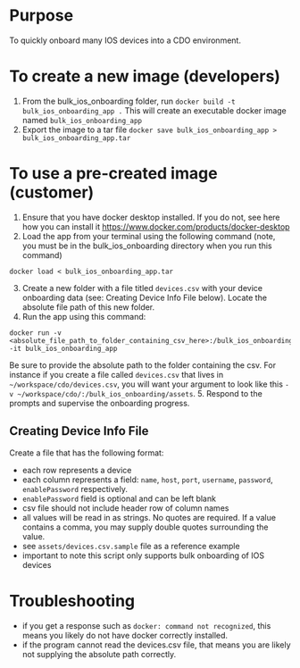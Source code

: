 # Purpose
To quickly onboard many IOS devices into a CDO environment.

# To create a new image (developers)
1. From the bulk_ios_onboarding folder, run `docker build -t bulk_ios_onboarding_app .` This will create an executable docker image named `bulk_ios_onboarding_app`
2. Export the image to a tar file `docker save bulk_ios_onboarding_app > bulk_ios_onboarding_app.tar`

# To use a pre-created image (customer)
1. Ensure that you have docker desktop installed. If you do not, see here how you can install it https://www.docker.com/products/docker-desktop
2. Load the app from your terminal using the following command (note, you must be in the bulk_ios_onboarding directory when you run this command)
```
docker load < bulk_ios_onboarding_app.tar
``` 
3. Create a new folder with a file titled `devices.csv` with your device onboarding data (see: Creating Device Info File below). Locate the absolute file path of this new folder.
4. Run the app using this command:
```
docker run -v <absolute_file_path_to_folder_containing_csv_here>:/bulk_ios_onboarding/assets -it bulk_ios_onboarding_app
```
Be sure to provide the absolute path to the folder containing the csv. For instance if you create a file called `devices.csv` that lives in `~/workspace/cdo/devices.csv`, you will want your argument to look like this `-v ~/workspace/cdo/:/bulk_ios_onboarding/assets`. 
5. Respond to the prompts and supervise the onboarding progress. 

## Creating Device Info File
Create a file that has the following format:
- each row represents a device
- each column represents a field: `name`, `host`, `port`, `username`, `password`, `enablePassword` respectively.
- `enablePassword` field is optional and can be left blank
- csv file should not include header row of column names
- all values will be read in as strings. No quotes are required. If a value contains a comma, you may supply double quotes surrounding the value.
- see `assets/devices.csv.sample` file as a reference example
- important to note this script only supports bulk onboarding of IOS devices

# Troubleshooting
- if you get a response such as `docker: command not recognized`, this means you likely do not have docker correctly installed. 
- if the program cannot read the devices.csv file, that means you are likely not supplying the absolute path correctly. 

